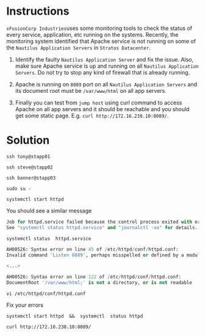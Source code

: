 # Instructions

`xFusionCorp Industries`uses some monitoring tools to check the status of every service, application, etc running on the systems. Recently, the monitoring system identified that Apache service is not running on some of the `Nautilus Application Servers` in `Stratos Datacenter`.

1. Identify the faulty `Nautilus Application Server` and fix the issue.  Also, make sure Apache service is up and running on all `Nautilus Application Servers`. Do not try to stop any kind of firewall that is already running.

2. Apache is running on `8089` port on all `Nautilus Application Servers` and its document root must be `/var/www/html` on all app servers.

3. Finally you can test from `jump host` using curl command to access Apache on all app servers and it should be reachable and you should get some static page. E.g. `curl http://172.16.238.10:8089/`.

# Solution

`ssh tony@stapp01`

`ssh steve@stapp02`

`ssh banner@stapp03`

`sudo su -`

`systemctl start httpd`

You should see a similar message

```python
Job for httpd.service failed because the control process exited with error code.
See "systemctl status httpd.service" and "journalctl -xe" for details.
```

`systemctl status  httpd.service`

```python
AH00526: Syntax error on line 45 of /etc/httpd/conf/httpd.conf:
Invalid command 'Listen 8089', perhaps misspelled or defined by a module not included in the server configura>

<...>

AH00526: Syntax error on line 122 of /etc/httpd/conf/httpd.conf:
DocumentRoot '/var/www/html;' is not a directory, or is not readable
```

`vi /etc/httpd/conf/httpd.conf`

Fix your errors

`systemctl start httpd  &&  systemctl  status httpd`

`curl http://172.16.238.10:8089/`
